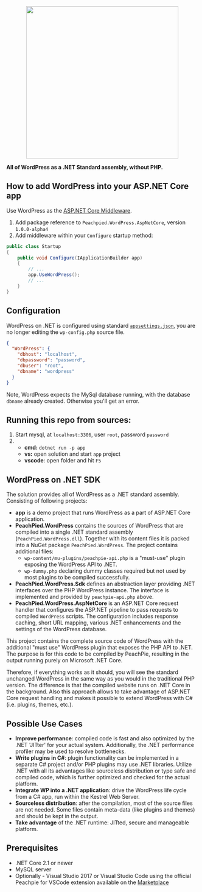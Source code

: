 <img src="https://upload.wikimedia.org/wikipedia/commons/thumb/2/20/WordPress_logo.svg/2000px-WordPress_logo.svg.png" width="400" style="display: block;margin-left: auto;margin-right: auto;"/>

**All of WordPress as a .NET Standard assembly, without PHP.**

## How to add WordPress into your ASP.NET Core app

Use WordPress as the [ASP.NET Core Middleware](https://docs.microsoft.com/en-us/aspnet/core/fundamentals/middleware/?view=aspnetcore-2.2).

1. Add package reference to `Peachpied.WordPress.AspNetCore`, version `1.0.0-alpha4`
2. Add middleware within your `Configure` startup method:

```C#
public class Startup
{
    public void Configure(IApplicationBuilder app)
    {
        // ...
        app.UseWordPress();
        // ...
    }
}
```

## Configuration

WordPress on .NET is configured using standard [`appsettings.json`](https://docs.microsoft.com/en-us/aspnet/core/fundamentals/configuration/?view=aspnetcore-2.2), you are no longer editing the `wp-config.php` source file.

```json
{
  "WordPress": {
    "dbhost": "localhost",
    "dbpassword": "password",
    "dbuser": "root",
    "dbname": "wordpress"
  }
}
```

Note, WordPress expects the MySql database running, with the database `dbname` already created. Otherwise you'll get an error.

## Running this repo from sources:

1. Start mysql, at `localhost:3306`, user `root`, password `password`
2.
    - **cmd:** `dotnet run -p app`
    - **vs:** open solution and start `app` project
    - **vscode**: open folder and hit `F5`


## WordPress on .NET SDK

The solution provides all of WordPress as a .NET standard assembly. Consisting of following projects:

- **app** is a demo project that runs WordPress as a part of ASP.NET Core application.
- **PeachPied.WordPress** contains the sources of WordPress that are compiled into a single .NET standard assembly (`PeachPied.WordPress.dll`). Together with its content files it is packed into a NuGet package `PeachPied.WordPress`. The project contains additional files:
  - `wp-content/mu-plugins/peachpie-api.php` is a "must-use" plugin exposing the WordPress API to .NET.
  - `wp-dummy.php` declaring dummy classes required but not used by most plugins to be compiled successfully.
- **PeachPied.WordPress.Sdk** defines an abstraction layer providing .NET interfaces over the PHP WordPress instance. The interface is implemented and provided by `peachpie-api.php` above.
- **PeachPied.WordPress.AspNetCore** is an ASP.NET Core request handler that configures the ASP.NET pipeline to pass requests to compiled `WordPress` scripts. The configuration includes response caching, short URL mapping, various .NET enhancements and the settings of the WordPress database.

This project contains the complete source code of WordPress with the additional "must use" WordPress plugin that exposes the PHP API to .NET. The purpose is for this code to be compiled by PeachPie, resulting in the output running purely on Microsoft .NET Core. 

Therefore, if everything works as it should, you will see the standard unchanged WordPress in the same way as you would in the traditional PHP version. The difference is that the compiled website runs on .NET Core in the background. Also this approach allows to take advantage of ASP.NET Core request handling and makes it possible to extend WordPress with C# (i.e. plugins, themes, etc.).

## Possible Use Cases

- **Improve performance**: compiled code is fast and also optimized by the .NET 'JITter' for your actual system. Additionally, the .NET performance profiler may be used to resolve bottlenecks.
- **Write plugins in C#**: plugin functionality can be implemented in a separate C# project and/or PHP plugins may use .NET libraries. Utilize .NET with all its advantages like sourceless distribution or type safe and compiled code, which is further optimized and checked for the actual platform.
- **Integrate WP into a .NET application**: drive the WordPress life cycle from a C# app, run within the Kestrel Web Server.
- **Sourceless distribution**: after the compilation, most of the source files are not needed. Some files contain meta-data (like plugins and themes) and should be kept in the output.
- **Take advantage** of the .NET runtime: JITted, secure and manageable platform.

## Prerequisites

- .NET Core 2.1 or newer
- MySQL server
- Optionally - Visual Studio 2017 or Visual Studio Code using the official Peachpie for VSCode extension available on the [Marketplace](https://marketplace.visualstudio.com/items?itemName=iolevel.peachpie-vscode)
